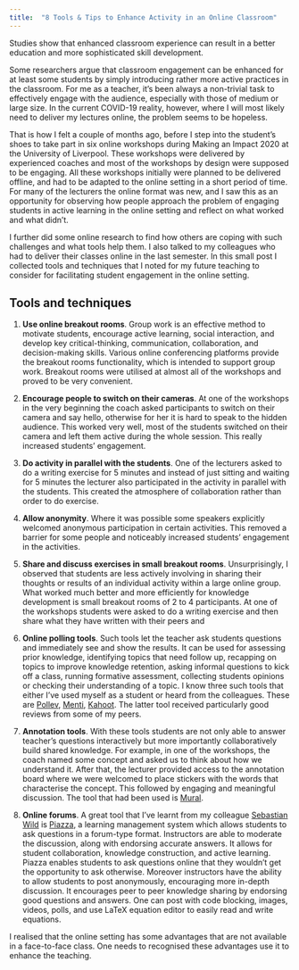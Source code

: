 ```yaml
---
title:  "8 Tools & Tips to Enhance Activity in an Online Classroom"
---
```


Studies show that enhanced classroom experience can result in a better education and more sophisticated skill development.

Some researchers argue that classroom engagement can be enhanced for at least some students by simply introducing rather more active practices in the classroom. For me as a teacher, it’s been always a non-trivial task to effectively engage with the audience, especially with those of medium or large size. In the current COVID-19 reality, however, where I will most likely need to deliver my lectures online, the problem seems to be hopeless.

That is how I felt a couple of months ago, before I step into the student’s shoes to take part in six online workshops during Making an Impact 2020 at the University of Liverpool. These workshops were delivered by experienced coaches and most of the workshops by design were supposed to be engaging. All these workshops initially were planned to be delivered offline, and had to be adapted to the online setting in a short period of time. For many of the lecturers the online format was new, and I saw this as an opportunity for observing how people approach the problem of engaging students in active learning in the online setting and reflect on what worked and what didn’t.

I further did some online research to find how others are coping with such challenges and what tools help them. I also talked to my colleagues who had to deliver their classes online in the last semester.  In this small post I collected tools and techniques that I noted for my future teaching to consider for facilitating student engagement in the online setting.

## Tools and techniques
1. **Use online breakout rooms**.
Group work is an effective method to motivate students, encourage active learning, social interaction, and develop key critical-thinking, communication, collaboration, and decision-making skills. Various online conferencing platforms provide the breakout rooms functionality, which is intended to support group work. Breakout rooms were utilised at almost all of the workshops and proved to be very convenient.

2. **Encourage people to switch on their cameras**. 
At one of the workshops in the very beginning the coach asked participants to switch on their camera and say hello, otherwise for her it is hard to speak to the hidden audience. This worked very well, most of the students switched on their camera and left them active during the whole session. This really increased students’ engagement.

3. **Do activity in parallel with the students**. One of the lecturers asked to do a writing exercise for 5 minutes and instead of just sitting and waiting for 5 minutes the lecturer also participated in the activity in parallel with the students. This created the atmosphere of collaboration rather than order to do exercise.

4. **Allow anonymity**. Where it was possible some speakers explicitly welcomed anonymous participation in certain activities. This removed a barrier for some people and noticeably increased students’ engagement in the activities. 

5. **Share and discuss exercises in small breakout rooms**. Unsurprisingly, I observed that students are less actively involving in sharing their thoughts or results of an individual activity within a large online group. What worked much better and more efficiently for knowledge development is small breakout rooms of 2 to 4 participants. At one of the workshops students were asked to do a writing exercise and then share what they have written with their peers and 

6. **Online polling tools**. Such tools let the teacher ask students questions and immediately see and show the results. It can be used for assessing prior knowledge, identifying topics that need follow up, recapping on topics to improve knowledge retention, asking informal questions to kick off a class, running formative assessment, collecting students opinions or checking their understanding of a topic. I know three such tools that either I’ve used myself as a student or heard from the colleagues. These are [Pollev](https://pollev.com/), [Menti](https://www.menti.com/), [Kahoot](https://kahoot.com/). The latter tool received particularly good reviews from some of my peers. 

7. **Annotation tools**. With these tools students are not only able to answer teacher’s questions interactively but more importantly collaboratively build shared knowledge. For example, in one of the workshops, the coach named some concept and asked us to think about how we understand it. After that, the lecturer provided access to the annotation board where we were welcomed to place stickers with the words that characterise the concept. This followed by engaging and meaningful discussion. The tool that had been used is [Mural](https://www.mural.co/).

8. **Online forums**. A great tool that I’ve learnt from my colleague [Sebastian Wild](https://www.wild-inter.net/) is [Piazza](https://piazza.com/), a learning management system which allows students to ask questions in a forum-type format. Instructors are able to moderate the discussion, along with endorsing accurate answers. It allows for student collaboration, knowledge construction, and active learning. Piazza enables students to ask questions online that they wouldn’t get the opportunity to ask otherwise. Moreover instructors have the ability to allow students to post anonymously, encouraging more in-depth discussion. It encourages peer to peer knowledge sharing by endorsing good questions and answers. One can post with code blocking, images, videos, polls, and use LaTeX equation editor to easily read and write equations.


I realised that the online setting has some advantages that are not available in a face-to-face class. One needs to recognised these advantages use it to enhance the teaching.